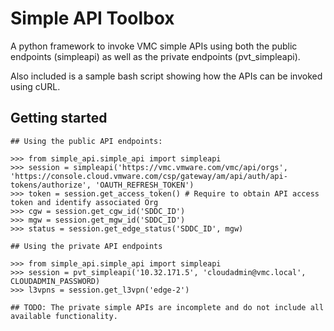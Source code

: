# Simple API Toolbox

A python framework to invoke VMC simple APIs using both the public endpoints (simpleapi) as well as the private endpoints (pvt_simpleapi).

Also included is a sample bash script showing how the APIs can be invoked using cURL.

Getting started
----------------------------------
```
## Using the public API endpoints:

>>> from simple_api.simple_api import simpleapi
>>> session = simpleapi('https://vmc.vmware.com/vmc/api/orgs', 'https://console.cloud.vmware.com/csp/gateway/am/api/auth/api-tokens/authorize', 'OAUTH_REFRESH_TOKEN')
>>> token = session.get_access_token() # Require to obtain API access token and identify associated Org
>>> cgw = session.get_cgw_id('SDDC_ID')
>>> mgw = session.get_mgw_id('SDDC_ID')
>>> status = session.get_edge_status('SDDC_ID', mgw)

## Using the private API endpoints

>>> from simple_api.simple_api import simpleapi
>>> session = pvt_simpleapi('10.32.171.5', 'cloudadmin@vmc.local', CLOUDADMIN_PASSWORD)
>>> l3vpns = session.get_l3vpn('edge-2')

## TODO: The private simple APIs are incomplete and do not include all available functionality.
